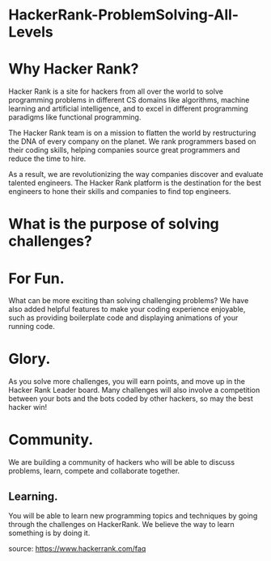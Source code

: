 # HackerRank-ProblemSolving-All-Levels

# Why Hacker Rank?

Hacker Rank is a site for hackers from all over the world to solve programming problems in different CS domains like algorithms, machine learning and artificial intelligence, and to excel in different programming paradigms like functional programming.

The Hacker Rank team is on a mission to flatten the world by restructuring the DNA of every company on the planet. We rank programmers based on their coding skills, helping companies source great programmers and reduce the time to hire.

As a result, we are revolutionizing the way companies discover and evaluate talented engineers. The Hacker Rank platform is the destination for the best engineers to hone their skills and companies to find top engineers.

# What is the purpose of solving challenges?

# For Fun. 
What can be more exciting than solving challenging problems? We have also added helpful features to make your coding experience enjoyable, such as providing boilerplate code and displaying animations of your running code.

# Glory. 
As you solve more challenges, you will earn points, and move up in the Hacker Rank Leader board. Many challenges will also involve a competition between your bots and the bots coded by other hackers, so may the best hacker win!

# Community. 
We are building a community of hackers who will be able to discuss problems, learn, compete and collaborate together.

## Learning. 
You will be able to learn new programming topics and techniques by going through the challenges on HackerRank. We believe the way to learn something is by doing it.

source: https://www.hackerrank.com/faq

